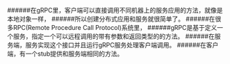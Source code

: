 ######在gRPC里，客户端可以直接调用不同机器上的服务应用的方法，就像是本地对象一样，
######所以创建分布式应用和服务就很简单了。
######在很多RPC(Remote Procedure Call Protocol)系统里，
######gRPC是基于定义一个服务，指定一个可以远程调用的带有参数和返回类型的的方法。
######在服务端，服务实现这个接口并且运行gRPC服务处理客户端调用。
######在客户端，有一个stub提供和服务端相同的方法。